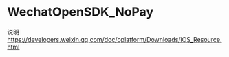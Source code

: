 # WechatOpenSDK_NoPay
说明
https://developers.weixin.qq.com/doc/oplatform/Downloads/iOS_Resource.html
